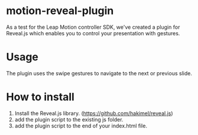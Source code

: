 motion-reveal-plugin
====================

As a test for the Leap Motion controller SDK, we've created a plugin for Reveal.js which enables you to control your presentation with gestures.

Usage
=====

The plugin uses the swipe gestures to navigate to the next or previous slide.

How to install
==============

1. Install the Reveal.js library. (https://github.com/hakimel/reveal.js)
2. add the plugin script to the existing js folder.
3. add the plugin script to the end of your index.html file.


